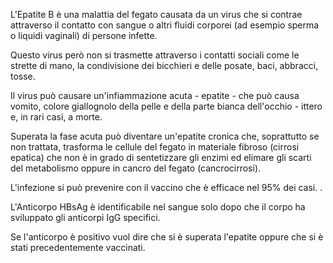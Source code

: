 L'Epatite B è una malattia del fegato causata da un virus che si contrae attraverso il contatto con sangue o altri fluidi corporei (ad esempio sperma
o liquidi vaginali) di persone infette.

Questo virus però non si trasmette attraverso i contatti sociali come le strette di mano, la condivisione dei bicchieri e delle posate, baci,
abbracci, tosse.

Il virus può causare un'infiammazione acuta - epatite - che può causa vomito, colore giallognolo della pelle e della parte bianca dell'occhio - ittero
e, in rari casi, a morte.

Superata la fase acuta può diventare un'epatite cronica che, soprattutto se non trattata, trasforma le cellule del fegato in materiale fibroso
(cirrosi epatica) che non è in grado di sentetizzare gli enzimi ed elimare gli scarti del metabolismo oppure in cancro del fegato (cancrocirrosi).

L'infezione si può prevenire con il vaccino che è efficace nel 95% dei casi. .

L'Anticorpo HBsAg è identificabile nel sangue solo dopo che il corpo ha sviluppato gli anticorpi IgG specifici.

Se l'anticorpo è positivo vuol dire che si è superata l'epatite oppure che si è stati precedentemente vaccinati.
